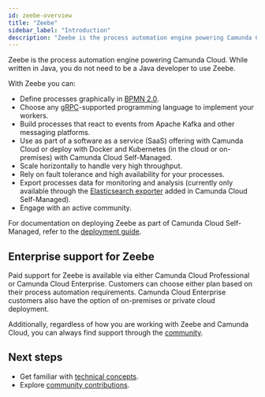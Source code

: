 ```yaml
---
id: zeebe-overview
title: "Zeebe"
sidebar_label: "Introduction"
description: "Zeebe is the process automation engine powering Camunda Cloud."
---
```


Zeebe is the process automation engine powering Camunda Cloud. While written in Java, you do not need to be a Java developer to use Zeebe.

With Zeebe you can:

- Define processes graphically in [BPMN 2.0](../modeler/bpmn/bpmn-coverage.md).
- Choose any [gRPC](/apis-tools/grpc.md)-supported programming language to implement your workers.
- Build processes that react to events from Apache Kafka and other messaging platforms.
- Use as part of a software as a service (SaaS) offering with Camunda Cloud or deploy with Docker and Kubernetes (in the cloud or on-premises) with Camunda Cloud Self-Managed.
- Scale horizontally to handle very high throughput.
- Rely on fault tolerance and high availability for your processes.
- Export processes data for monitoring and analysis (currently only available through the [Elasticsearch exporter](https://github.com/camunda/zeebe/tree/main/zeebe/exporters/elasticsearch-exporter) added in Camunda Cloud Self-Managed).
- Engage with an active community.

For documentation on deploying Zeebe as part of Camunda Cloud Self-Managed, refer to the [deployment guide](../../self-managed/zeebe-deployment/index.md).

## Enterprise support for Zeebe

Paid support for Zeebe is available via either Camunda Cloud Professional or Camunda Cloud Enterprise. Customers can choose either plan based on their process automation requirements. Camunda Cloud Enterprise customers also have the option of on-premises or private cloud deployment.

Additionally, regardless of how you are working with Zeebe and Camunda Cloud, you can always find support through the [community](open-source/get-help-get-involved.md).

## Next steps

- Get familiar with [technical concepts](technical-concepts/index.md).
- Explore [community contributions](open-source/community-contributions.md).
